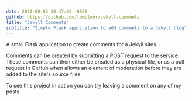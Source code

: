 ```yaml
---
date: 2020-08-03 20:47:00 -0500
github: https://github.com/tombloor/jekyll-comments
title: "Jekyll Comments"
subtitle: "Simple Flask application to add comments to a Jekyll blog"
---
```


A small Flask application to create comments for a Jekyll sites.

Comments can be created by submitting a POST request to the service.
These comments can then either be created as a physical file, or
as a pull request in GitHub when allows an element of moderation before
they are added to the site's source files.

To see this project in action you can try leaving a comment on any of my posts.

